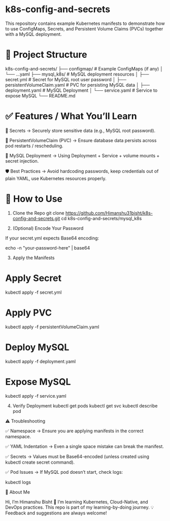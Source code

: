 # k8s-config-and-secrets

This repository contains example Kubernetes manifests to demonstrate how to use ConfigMaps, Secrets, and Persistent Volume Claims (PVCs) together with a MySQL deployment.

# 📂 Project Structure
k8s-config-and-secrets/
├── configmap/                  # Example ConfigMaps (if any)
│   └── ...yaml
├── mysql_k8s/                  # MySQL deployment resources
│   ├── secret.yml              # Secret for MySQL root user password
│   ├── persistentVolumeClaim.yaml # PVC for persisting MySQL data
│   ├── deployment.yaml         # MySQL Deployment
│   └── service.yaml            # Service to expose MySQL
└── README.md

# ✅ Features / What You’ll Learn

🔐 Secrets → Securely store sensitive data (e.g., MySQL root password).

💾 PersistentVolumeClaim (PVC) → Ensure database data persists across pod restarts / rescheduling.

🐬 MySQL Deployment → Using Deployment + Service + volume mounts + secret injection.

🛡 Best Practices → Avoid hardcoding passwords, keep credentials out of plain YAML, use Kubernetes resources properly.

# 🚀 How to Use
1. Clone the Repo
git clone https://github.com/Himanshu31bisht/k8s-config-and-secrets.git
cd k8s-config-and-secrets/mysql_k8s

2. (Optional) Encode Your Password

If your secret.yml expects Base64 encoding:

echo -n "your-password-here" | base64

3. Apply the Manifests
# Apply Secret
kubectl apply -f secret.yml

# Apply PVC
kubectl apply -f persistentVolumeClaim.yaml

# Deploy MySQL
kubectl apply -f deployment.yaml

# Expose MySQL
kubectl apply -f service.yaml

4. Verify Deployment
kubectl get pods
kubectl get svc
kubectl describe pod <mysql-pod-name>

⚠️ Troubleshooting

✅ Namespace → Ensure you are applying manifests in the correct namespace.

✅ YAML Indentation → Even a single space mistake can break the manifest.

✅ Secrets → Values must be Base64-encoded (unless created using kubectl create secret command).

✅ Pod Issues → If MySQL pod doesn’t start, check logs:

kubectl logs <mysql-pod-name>

👤 About Me

Hi, I’m Himanshu Bisht 👋
I’m learning Kubernetes, Cloud-Native, and DevOps practices.
This repo is part of my learning-by-doing journey.
💡 Feedback and suggestions are always welcome!
